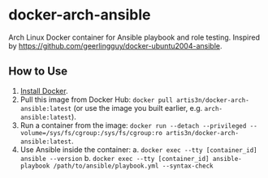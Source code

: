 # docker-arch-ansible

Arch Linux Docker container for Ansible playbook and role testing. Inspired by <https://github.com/geerlingguy/docker-ubuntu2004-ansible>.

## How to Use

1. [Install Docker](https://docs.docker.com/engine/installation/).
2. Pull this image from Docker Hub: `docker pull artis3n/docker-arch-ansible:latest` (or use the image you built earlier, e.g. `arch-ansible:latest`).
3. Run a container from the image: `docker run --detach --privileged --volume=/sys/fs/cgroup:/sys/fs/cgroup:ro artis3n/docker-arch-ansible:latest`.
4. Use Ansible inside the container:
a. `docker exec --tty [container_id] ansible --version`
b. `docker exec --tty [container_id] ansible-playbook /path/to/ansible/playbook.yml --syntax-check`
